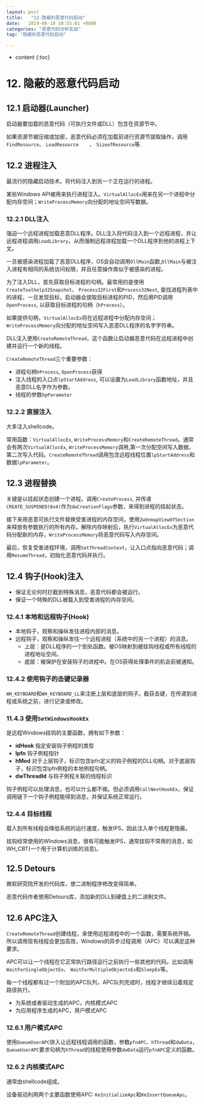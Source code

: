 ```yaml
---
layout: post
title:   "12.隐蔽的恶意代码启动"
date:   2019-06-18 10:55:01 +0800
categories: "恶意代码分析实战"
tag: "隐蔽的恶意代码启动"

---
```

* content
{:toc}




# 12. 隐蔽的恶意代码启动

## 12.1 启动器(Launcher)

启动器要加载的恶意代码（可执行文件或DLL）包含在资源节中。

如果资源节被压缩或加密，恶意代码必须在加载前进行资源节提取操作，调用 `FindResource`、 `LoadResource	`、 `SizeofResource`等.

## 12.2 进程注入

最流行的隐藏启动技术。将代码注入到另一个正在运行的进程。

某些Windows API被用来执行进程注入。`VirtualAllocEx`用来在另一个进程中分配内存空间；`WriteProcessMemory`向分配的地址空间写数据。

### 12.2.1 DLL注入

强迫一个远程进程加载恶意DLL程序。DLL注入将代码注入到一个远程进程，并让远程进程调用`LoadLibrary`，从而强制远程进程加载一个DLL程序到他的进程上下文。

一旦被感染进程加载了恶意DLL程序，OS会自动调用`DllMain`函数,`DllMain`与被注入进程有相同的系统访问权限，并且任意操作类似于被感染的进程。

为了注入DLL，首先获取目标进程的句柄。最常用的是使用`CreateToolhelp32Snapshot`、 `Process32First`和`Process32Next`, 查找进程列表中的进程，一旦发现目标，启动器会提取目标进程的PID，然后用PID调用 `OpenProcess`,  以获取目标进程的句柄（`hProcess`）。

如果提供句柄，`VirtualAllocEx`将在远程进程中分配内存空间；`WriteProcessMemory`向分配的地址空间写入恶意DLL程序的名字字符串。

DLL注入使用`CreateRemoteThread`，这个函数让启动器恶意代码在远程进程中创建并运行一个新的线程。

`CreateRemoteThread`三个重要参数：

- 进程句柄`hProcess`, `OpenProcess`获得
- 注入线程的入口点`lpStartAddress`, 可以设置为`LoadLibrary`函数地址，并且恶意DLL名字作为参数。
- 线程的参数`hpParameter`

### 12.2.2 直接注入

大多注入shellcode。

常用函数：`VirtualAllocEx`, `WriteProcessMemory`和`CreateRemoteThread`。通常会有两次`VirtualAllocEx`, `WriteProcessMemory`调用,第一次分配空间写入数据，第二次写入代码。`CreateRemoteThread`调用包含远程线程位置`lpStartAddress`和数据`lpParameter`。



## 12.3 进程替换

关键是以挂起状态创建一个进程。调用`CreateProcess`, 并传递`CREATE_SUSPENED(0x4)`作为`dwCreationFlags`参数，来得到进程的挂起状态。

接下来用恶意可执行文件替换受害进程的内存空间，使用`ZwUnmapViewOfSection`来释放有参数执行的所有内存。解除内存映射后，执行`VirtualAllocEx`为恶意代码分配新的内存，`WriteProcessMemory`将恶意代码写入内存空间。

最后，恢复受害进程环境，调用`SetThreadContext`，让入口点指向恶意代码；调用`ResumeThread`，初始化恶意代码并执行。

## 12.4 钩子(Hook)注入

- 保证无论何时拦截到特殊消息，恶意代码都会被运行。
- 保证一个特殊的DLL被载入到受害进程的内存空间。

### 12.4.1 本地和远程钩子(Hook)

- 本地钩子，观察和操纵发往进程内部的消息。
- 远程钩子，观察和操纵发往一个远程进程（系统中的另一个进程）的消息。
  - 上层：是DLL程序的一个到处函数。被OS映射到被挂钩线程或所有线程的进程地址空间。
  - 底层：被保护在安装钩子的进程中。在OS获得处理事件的机会前被通知。

### 12.4.2 使用钩子的击键记录器

`WH_KEYBOARD`和`WH_KEYBOARD_LL`来注册上层和底层的钩子。截获击键，在传递到进程或系统之前，进行记录或修改。

### 11.4.3 使用`SetWindowsHookEx`

是远程Windows挂钩的主要函数，拥有如下参数：

- **idHook**  指定安装钩子例程的类型
- **lpfn**  钩子例程指针
- **hMod**  对于上层钩子，标识包含lpfn定义的钩子例程的DLL句柄。对于底层钩子，标识包含lpfn例程的本地例程句柄。
- **dwThreadId**  与钩子例程关联的线程标识

钩子例程可以处理消息，也可以什么都不做。但必须调用`CallNextHookEx`，保证调用链下一个钩子例程能得到消息，并保证系统正常运行。

### 12.4.4 目标线程

载入到所有线程会降低系统的运行速度，触发IPS，因此注入单个线程更隐蔽。

挂钩经常使用的WIndows消息，很有可能触发IPS，通常挂钩不常用的消息，如WH_CBT(一个用于计算机训练的消息)。

## 12.5 Detours

微软研究院开发的代码库，使二进制程序修改变得简单。

恶意代码作者使用Detours库，添加新的DLL到硬盘上的二进制文件。

## 12.6 APC注入

`CreateRemoteThread`创建线程，来使用远程进程中的一个函数，需要系统开销。所以调用现有线程会更加高效，Windows的异步过程调用（APC）可以满足这种要求。

APC可以让一个线程在它正常执行路径运行之前执行一些其他的代码。比如调用`WaitForSingleObjectEx`、 `WaitForMultipleObjectsEx`和`SleepEx`等。

每一个线程都有过一个附加的APC队列，APC队列完成时，线程才继续沿着规定路径执行。

- 为系统或者驱动生成的APC，内核模式APC
- 为应用程序生成的APC，用户模式APC

### 12.6.1 用户模式APC

使用`QueueUserAPC`排入让远程线程调用的函数，参数`pfnAPC`、`hThread`和`dwData`，`QueueUserAPC`要求句柄为`hThread`的线程使用参数`dwData`运行`pfnAPC`定义的函数。

### 12.6.2 内核模式APC

通常由shellcode组成。

设备驱动利用两个主要函数使用APC: `KeInitializeApc`和`KeInsertQueueApc`。


